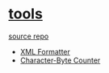 # [tools](kj-9.github.io/tools/)

[source repo](https://arc.net/l/quote/iaumvsvo)

- [XML Formatter](xml-formatter.html)
- [Character-Byte Counter](character-byte-counter.html)
